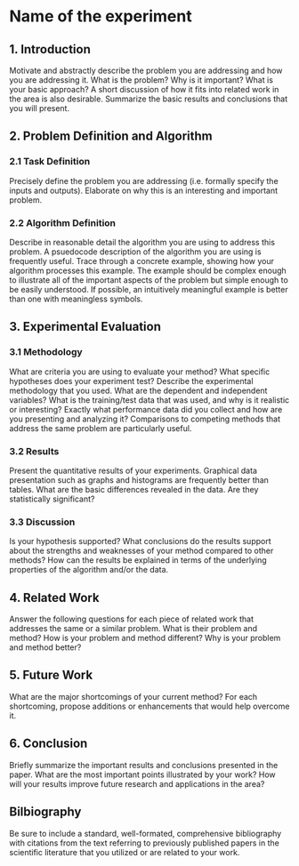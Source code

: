 # Name of the experiment

## 1. Introduction

Motivate and abstractly describe the problem you are addressing and how you are addressing it. What is the problem? Why is it important? What is your basic approach? A short discussion of how it fits into related work in the area is also desirable. Summarize the basic results and conclusions that you will present.

## 2. Problem Definition and Algorithm

### 2.1 Task Definition

Precisely define the problem you are addressing (i.e. formally specify the inputs and outputs). Elaborate on why this is an interesting and important problem.

### 2.2 Algorithm Definition

Describe in reasonable detail the algorithm you are using to address this problem. A psuedocode description of the algorithm you are using is frequently useful. Trace through a concrete example, showing how your algorithm processes this example. The example should be complex enough to illustrate all of the important aspects of the problem but simple enough to be easily understood. If possible, an intuitively meaningful example is better than one with meaningless symbols.

## 3. Experimental Evaluation

### 3.1 Methodology

What are criteria you are using to evaluate your method? What specific hypotheses does your experiment test? Describe the experimental methodology that you used. What are the dependent and independent variables? What is the training/test data that was used, and why is it realistic or interesting? Exactly what performance data did you collect and how are you presenting and analyzing it? Comparisons to competing methods that address the same problem are particularly useful.

### 3.2 Results

Present the quantitative results of your experiments. Graphical data presentation such as graphs and histograms are frequently better than tables. What are the basic differences revealed in the data. Are they statistically significant?

### 3.3 Discussion

Is your hypothesis supported? What conclusions do the results support about the strengths and weaknesses of your method compared to other methods? How can the results be explained in terms of the underlying properties of the algorithm and/or the data.

## 4. Related Work

Answer the following questions for each piece of related work that addresses the same or a similar problem. What is their problem and method? How is your problem and method different? Why is your problem and method better?

## 5. Future Work

What are the major shortcomings of your current method? For each shortcoming, propose additions or enhancements that would help overcome it.

## 6. Conclusion
Briefly summarize the important results and conclusions presented in the paper. What are the most important points illustrated by your work? How will your results improve future research and applications in the area?

## Bilbiography
Be sure to include a standard, well-formated, comprehensive bibliography with citations from the text referring to previously published papers in the scientific literature that you utilized or are related to your work.